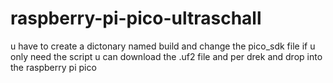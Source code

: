 # raspberry-pi-pico-ultraschall
u have to create a dictonary named build and change the pico_sdk file
if u only need the script u can download the .uf2 file and per drek and drop into the raspberry pi pico

